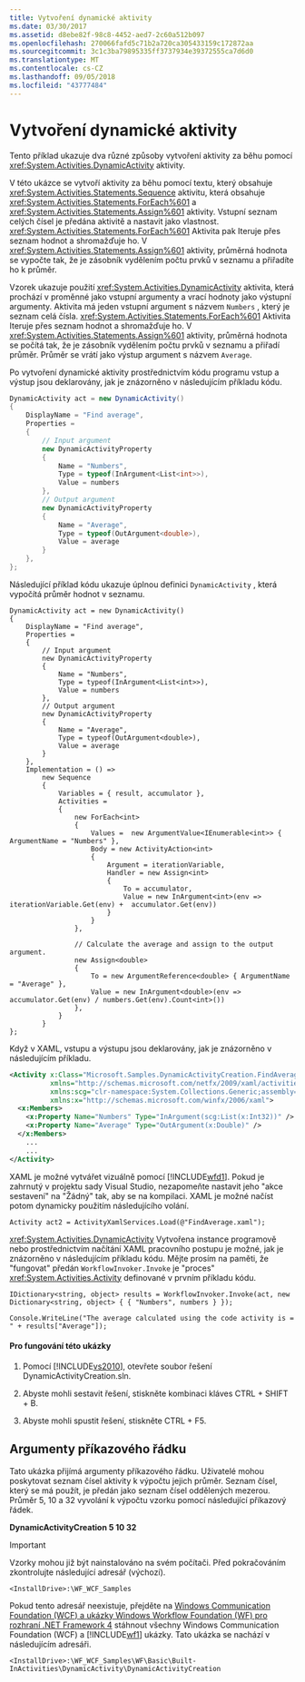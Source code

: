 ```yaml
---
title: Vytvoření dynamické aktivity
ms.date: 03/30/2017
ms.assetid: d8ebe82f-98c8-4452-aed7-2c60a512b097
ms.openlocfilehash: 270066fafd5c71b2a720ca305433159c172872aa
ms.sourcegitcommit: 3c1c3ba79895335ff3737934e39372555ca7d6d0
ms.translationtype: MT
ms.contentlocale: cs-CZ
ms.lasthandoff: 09/05/2018
ms.locfileid: "43777484"
---
```

# <a name="dynamicactivity-creation"></a>Vytvoření dynamické aktivity
Tento příklad ukazuje dva různé způsoby vytvoření aktivity za běhu pomocí <xref:System.Activities.DynamicActivity> aktivity.  
  
 V této ukázce se vytvoří aktivity za běhu pomocí textu, který obsahuje <xref:System.Activities.Statements.Sequence> aktivitu, která obsahuje <xref:System.Activities.Statements.ForEach%601> a <xref:System.Activities.Statements.Assign%601> aktivity. Vstupní seznam celých čísel je předána aktivitě a nastavit jako vlastnost. <xref:System.Activities.Statements.ForEach%601> Aktivita pak Iteruje přes seznam hodnot a shromažďuje ho. V <xref:System.Activities.Statements.Assign%601> aktivity, průměrná hodnota se vypočte tak, že je zásobník vydělením počtu prvků v seznamu a přiřadíte ho k průměr.  
  
 Vzorek ukazuje použití <xref:System.Activities.DynamicActivity> aktivita, která prochází v proměnné jako vstupní argumenty a vrací hodnoty jako výstupní argumenty. Aktivita má jeden vstupní argument s názvem `Numbers` , který je seznam celá čísla. <xref:System.Activities.Statements.ForEach%601> Aktivita Iteruje přes seznam hodnot a shromažďuje ho. V <xref:System.Activities.Statements.Assign%601> aktivity, průměrná hodnota se počítá tak, že je zásobník vydělením počtu prvků v seznamu a přiřadí průměr. Průměr se vrátí jako výstup argument s názvem `Average`.  
  
 Po vytvoření dynamické aktivity prostřednictvím kódu programu vstup a výstup jsou deklarovány, jak je znázorněno v následujícím příkladu kódu.  
  
```csharp  
DynamicActivity act = new DynamicActivity()  
{  
    DisplayName = "Find average",  
    Properties =   
    {  
        // Input argument  
        new DynamicActivityProperty  
        {  
            Name = "Numbers",  
            Type = typeof(InArgument<List<int>>),  
            Value = numbers  
        },  
        // Output argument  
        new DynamicActivityProperty  
        {  
            Name = "Average",  
            Type = typeof(OutArgument<double>),  
            Value = average  
        }  
    },  
};  
```  
  
 Následující příklad kódu ukazuje úplnou definici `DynamicActivity` , která vypočítá průměr hodnot v seznamu.  
  
```  
DynamicActivity act = new DynamicActivity()  
{  
    DisplayName = "Find average",  
    Properties =   
    {  
        // Input argument  
        new DynamicActivityProperty  
        {  
            Name = "Numbers",  
            Type = typeof(InArgument<List<int>>),  
            Value = numbers  
        },  
        // Output argument  
        new DynamicActivityProperty  
        {  
            Name = "Average",  
            Type = typeof(OutArgument<double>),  
            Value = average  
        }  
    },  
    Implementation = () =>  
        new Sequence  
        {  
            Variables = { result, accumulator },  
            Activities =  
            {  
                new ForEach<int>  
                {  
                    Values =  new ArgumentValue<IEnumerable<int>> { ArgumentName = "Numbers" },                                  
                    Body = new ActivityAction<int>  
                    {  
                        Argument = iterationVariable,  
                        Handler = new Assign<int>  
                        {  
                            To = accumulator,  
                            Value = new InArgument<int>(env => iterationVariable.Get(env) +  accumulator.Get(env))  
                        }  
                    }  
                },  
  
                // Calculate the average and assign to the output argument.  
                new Assign<double>  
                {  
                    To = new ArgumentReference<double> { ArgumentName = "Average" },  
                    Value = new InArgument<double>(env => accumulator.Get(env) / numbers.Get(env).Count<int>())  
                },  
            }  
        }  
};  
```  
  
 Když v XAML, vstupu a výstupu jsou deklarovány, jak je znázorněno v následujícím příkladu.  
  
```xml  
<Activity x:Class="Microsoft.Samples.DynamicActivityCreation.FindAverage"  
          xmlns="http://schemas.microsoft.com/netfx/2009/xaml/activities"  
          xmlns:scg="clr-namespace:System.Collections.Generic;assembly=mscorlib"  
          xmlns:x="http://schemas.microsoft.com/winfx/2006/xaml">  
  <x:Members>  
    <x:Property Name="Numbers" Type="InArgument(scg:List(x:Int32))" />  
    <x:Property Name="Average" Type="OutArgument(x:Double)" />  
  </x:Members>  
    ...  
    ...  
</Activity>  
```  
  
 XAML je možné vytvářet vizuálně pomocí [!INCLUDE[wfd1](../../../../includes/wfd1-md.md)]. Pokud je zahrnutý v projektu sady Visual Studio, nezapomeňte nastavit jeho "akce sestavení" na "Žádný" tak, aby se na kompilaci. XAML je možné načíst potom dynamicky použitím následujícího volání.  
  
```  
Activity act2 = ActivityXamlServices.Load(@"FindAverage.xaml");  
```  
  
 <xref:System.Activities.DynamicActivity> Vytvořena instance programově nebo prostřednictvím načítání XAML pracovního postupu je možné, jak je znázorněno v následujícím příkladu kódu. Mějte prosím na paměti, že "fungovat" předán `WorkflowInvoker.Invoke` je "proces" <xref:System.Activities.Activity> definované v prvním příkladu kódu.  
  
```  
IDictionary<string, object> results = WorkflowInvoker.Invoke(act, new Dictionary<string, object> { { "Numbers", numbers } });  
  
Console.WriteLine("The average calculated using the code activity is = " + results["Average"]);  
```  
  
#### <a name="to-use-this-sample"></a>Pro fungování této ukázky  
  
1.  Pomocí [!INCLUDE[vs2010](../../../../includes/vs2010-md.md)], otevřete soubor řešení DynamicActivityCreation.sln.  
  
2.  Abyste mohli sestavit řešení, stiskněte kombinaci kláves CTRL + SHIFT + B.  
  
3.  Abyste mohli spustit řešení, stiskněte CTRL + F5.  
  
## <a name="command-line-arguments"></a>Argumenty příkazového řádku  
 Tato ukázka přijímá argumenty příkazového řádku. Uživatelé mohou poskytovat seznam čísel aktivity k výpočtu jejich průměr. Seznam čísel, který se má použít, je předán jako seznam čísel oddělených mezerou. Průměr 5, 10 a 32 vyvolání k výpočtu vzorku pomocí následující příkazový řádek.  
  
 **DynamicActivityCreation 5 10 32**  
> [!IMPORTANT]
>  Vzorky mohou již být nainstalováno na svém počítači. Před pokračováním zkontrolujte následující adresář (výchozí).  
>   
>  `<InstallDrive>:\WF_WCF_Samples`  
>   
>  Pokud tento adresář neexistuje, přejděte na [Windows Communication Foundation (WCF) a ukázky Windows Workflow Foundation (WF) pro rozhraní .NET Framework 4](https://go.microsoft.com/fwlink/?LinkId=150780) stáhnout všechny Windows Communication Foundation (WCF) a [!INCLUDE[wf1](../../../../includes/wf1-md.md)] ukázky. Tato ukázka se nachází v následujícím adresáři.  
>   
>  `<InstallDrive>:\WF_WCF_Samples\WF\Basic\Built-InActivities\DynamicActivity\DynamicActivityCreation`